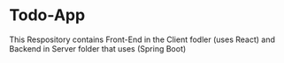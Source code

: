 # Todo-App
This Respository contains Front-End in the Client fodler (uses React) and Backend in Server folder that uses (Spring Boot)
